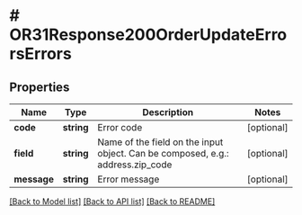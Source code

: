 # # OR31Response200OrderUpdateErrorsErrors

## Properties

Name | Type | Description | Notes
------------ | ------------- | ------------- | -------------
**code** | **string** | Error code | [optional]
**field** | **string** | Name of the field on the input object. Can be composed, e.g.: address.zip_code | [optional]
**message** | **string** | Error message | [optional]

[[Back to Model list]](../../README.md#models) [[Back to API list]](../../README.md#endpoints) [[Back to README]](../../README.md)
